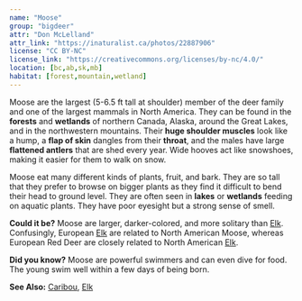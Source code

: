 ```yaml
---
name: "Moose"
group: "bigdeer"
attr: "Don McLelland"
attr_link: "https://inaturalist.ca/photos/22887906"
license: "CC BY-NC"
license_link: "https://creativecommons.org/licenses/by-nc/4.0/"
location: [bc,ab,sk,mb]
habitat: [forest,mountain,wetland]
---
```

Moose are the largest (5-6.5 ft tall at shoulder) member of the deer family and one of the largest mammals in North America. They can be found in the **forests** and **wetlands** of northern Canada, Alaska, around the Great Lakes, and in the northwestern mountains. Their **huge shoulder muscles** look like a hump, a **flap of skin** dangles from their **throat**, and the males have large **flattened antlers** that are shed every year. Wide hooves act like snowshoes, making it easier for them to walk on snow.

Moose eat many different kinds of plants, fruit, and bark. They are so tall that they prefer to browse on bigger plants as they find it difficult to bend their head to ground level. They are often seen in **lakes** or **wetlands** feeding on aquatic plants. They have poor eyesight but a strong sense of smell.

**Could it be?** Moose are larger, darker-colored, and more solitary than [Elk](/animals/elk/). Confusingly, European [Elk](/animals/elk/) are related to North American Moose, whereas European Red Deer are closely related to North American [Elk](/animals/elk/).

**Did you know?** Moose are powerful swimmers and can even dive for food. The young swim well within a few days of being born.

<!-- generated, do not edit -->
**See Also:**
[Caribou](/animals/caribou/),
[Elk](/animals/elk/)
